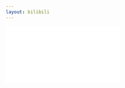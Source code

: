 ```yaml
---
layout: bilibili
---
```


<div class="responsive-video-container">
  <iframe src="//player.bilibili.com/player.html?aid=421014029&bvid=BV1j3411C7N9&cid=423339727&page=1&danmaku=0" scrolling="no" border="0" frameborder="no" framespacing="0" allowfullscreen="true"> </iframe>
</div>